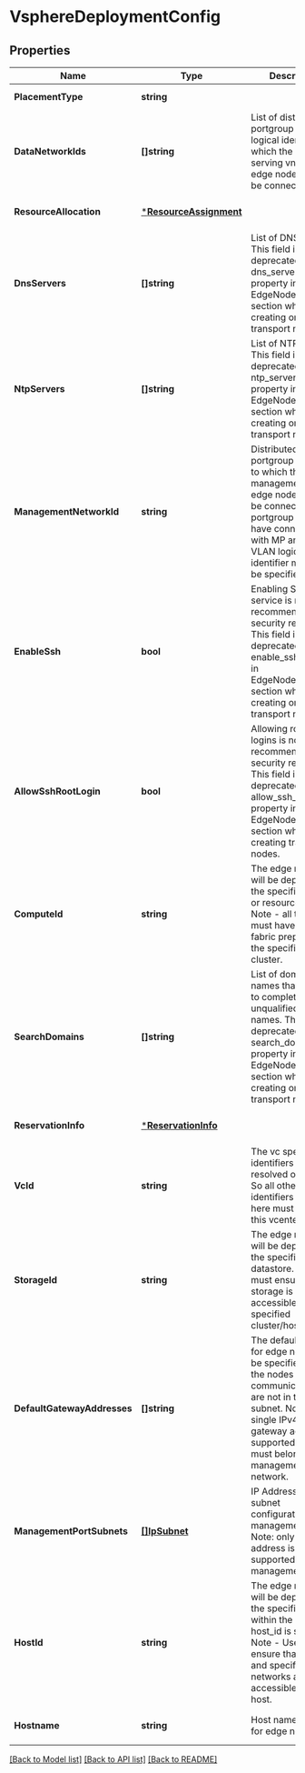 # VsphereDeploymentConfig

## Properties
Name | Type | Description | Notes
------------ | ------------- | ------------- | -------------
**PlacementType** | **string** |  | [default to null]
**DataNetworkIds** | **[]string** | List of distributed portgroup or VLAN logical identifiers to which the datapath serving vnics of edge node vm will be connected.  | [default to null]
**ResourceAllocation** | [***ResourceAssignment**](ResourceAssignment.md) |  | [optional] [default to null]
**DnsServers** | **[]string** | List of DNS servers. This field is deprecated. Use dns_servers property in EdgeNodeSettings section when creating or updating transport nodes.  | [optional] [default to null]
**NtpServers** | **[]string** | List of NTP servers. This field is deprecated. Use ntp_servers property in EdgeNodeSettings section when creating or updating transport nodes.  | [optional] [default to null]
**ManagementNetworkId** | **string** | Distributed portgroup identifier to which the management vnic of edge node vm will be connected. This portgroup must have connectivity with MP and CCP. A VLAN logical switch identifier may also be specified.  | [default to null]
**EnableSsh** | **bool** | Enabling SSH service is not recommended for security reasons. This field is deprecated. Use enable_ssh property in EdgeNodeSettings section when creating or updating transport nodes.  | [optional] [default to false]
**AllowSshRootLogin** | **bool** | Allowing root SSH logins is not recommended for security reasons. This field is deprecated. Use allow_ssh_root_login property in EdgeNodeSettings section when creating transport nodes.  | [optional] [default to false]
**ComputeId** | **string** | The edge node vm will be deployed on the specified cluster or resourcepool. Note - all the hosts must have nsx fabric prepared in the specified cluster.  | [default to null]
**SearchDomains** | **[]string** | List of domain names that are used to complete unqualified host names. This field is deprecated. Use search_domains property in EdgeNodeSettings section when creating or updating transport nodes.  | [optional] [default to null]
**ReservationInfo** | [***ReservationInfo**](ReservationInfo.md) |  | [optional] [default to null]
**VcId** | **string** | The vc specific identifiers will be resolved on this VC. So all other identifiers specified here must belong to this vcenter server.  | [default to null]
**StorageId** | **string** | The edge node vm will be deployed on the specified datastore. User must ensure that storage is accessible by the specified cluster/host.  | [default to null]
**DefaultGatewayAddresses** | **[]string** | The default gateway for edge node must be specified if all the nodes it communicates with are not in the same subnet. Note: Only single IPv4 default gateway address is supported and it must belong to management network.  | [optional] [default to null]
**ManagementPortSubnets** | [**[]IpSubnet**](IPSubnet.md) | IP Address and subnet configuration for the management port. Note: only one IPv4 address is supported for the management port.  | [optional] [default to null]
**HostId** | **string** | The edge node vm will be deployed on the specified Host within the cluster if host_id is specified. Note - User must ensure that storage and specified networks are accessible by this host.  | [optional] [default to null]
**Hostname** | **string** | Host name or FQDN for edge node. | [optional] [default to null]

[[Back to Model list]](../README.md#documentation-for-models) [[Back to API list]](../README.md#documentation-for-api-endpoints) [[Back to README]](../README.md)

